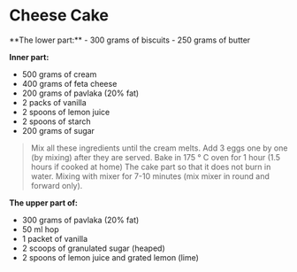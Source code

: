 <h1>Cheese Cake</h1> 
**The lower part:**
- 300 grams of biscuits
- 250 grams of butter

**Inner part:**
- 500 grams of cream
- 400 grams of feta cheese
- 200 grams of pavlaka (20% fat)
- 2 packs of vanilla
- 2 spoons of lemon juice
- 2 spoons of starch
- 200 grams of sugar
>Mix all these ingredients until the cream melts.
Add 3 eggs one by one (by mixing) after they are served. Bake in 175 ° C oven for 1 hour (1.5 hours if cooked at home)
The cake part so that it does not burn in water.
Mixing with mixer for 7-10 minutes (mix mixer in round and forward only).

**The upper part of:**
- 300 grams of pavlaka (20% fat)
- 50 ml hop
- 1 packet of vanilla
- 2 scoops of granulated sugar (heaped)
- 2 spoons of lemon juice and grated lemon (lime)
